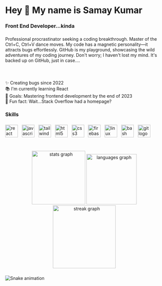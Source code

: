 <h1 align="left">Hey 👋 My name is Samay Kumar</h1>

###

<h3 align="left">Front End Developer...kinda</h3>

###

<p align="left">Professional procrastinator seeking a coding breakthrough. Master of the Ctrl+C, Ctrl+V dance moves. My code has a magnetic personality—it attracts bugs effortlessly. GitHub is my playground, showcasing the wild adventures of my coding journey. Don't worry; I haven't lost my mind. It's backed up on GitHub, just in case....</p>

###

<br clear="both">

<p align="left">✨ Creating bugs since 2022<br>📚 I'm currently learning React<br>🎯 Goals: Mastering frontend development by the end of 2023<br>🎲 Fun fact: Wait...Stack Overflow had a homepage?</p>

###

<h3 align="left">Skills</h3>

###

<div align="left">
  <img src="https://cdn.jsdelivr.net/gh/devicons/devicon/icons/react/react-original.svg" height="40" alt="react logo"  />
  <img width="5" />
  <img src="https://cdn.jsdelivr.net/gh/devicons/devicon/icons/javascript/javascript-original.svg" height="40" alt="javascript logo"  />
  <img width="5" />
  <img src="https://cdn.simpleicons.org/tailwindcss/06B6D4" height="40" alt="tailwindcss logo"  />
  <img width="5" />
  <img src="https://cdn.jsdelivr.net/gh/devicons/devicon/icons/html5/html5-original.svg" height="40" alt="html5 logo"  />
  <img width="5" />
  <img src="https://cdn.jsdelivr.net/gh/devicons/devicon/icons/css3/css3-original.svg" height="40" alt="css3 logo"  />
  <img width="5" />
  <img src="https://cdn.jsdelivr.net/gh/devicons/devicon/icons/firebase/firebase-plain.svg" height="40" alt="firebase logo"  />
  <img width="5" />
  <img src="https://skillicons.dev/icons?i=linux" height="40" alt="linux logo"  />
  <img width="5" />
  <img src="https://cdn.simpleicons.org/gnubash/4EAA25" height="40" alt="bash logo"  />
  <img width="5" />
  <img src="https://cdn.simpleicons.org/git/F05032" height="40" alt="git logo"  />
</div>

###

<br clear="both">

<div align="center">
  <img src="https://github-readme-stats.vercel.app/api?username=samay15jan&hide_title=false&hide_rank=true&show_icons=true&include_all_commits=true&count_private=true&disable_animations=false&theme=github_dark&locale=en&hide_border=true&order=1" height="170" alt="stats graph"  />
  <img src="https://github-readme-stats.vercel.app/api/top-langs?username=samay15jan&locale=en&hide_title=false&layout=compact&card_width=320&langs_count=5&theme=github_dark&hide_border=true&order=2" height="160" alt="languages graph"  />
  <img src="https://streak-stats.demolab.com?user=samay15jan&locale=en&mode=daily&theme=github_dark&hide_border=true&border_radius=25&date_format=j M[ Y]&order=3" height="200" alt="streak graph"  />
</div>

###

<img src="https://raw.githubusercontent.com/samay15jan/samay15jan/output/snake.svg" alt="Snake animation" />

###

